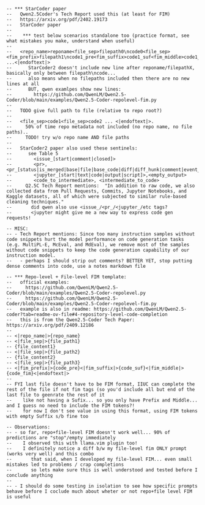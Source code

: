     -- *** StarCoder paper
    --   Qwen2.5Coder's Tech Report used this (at least for FIM)
    --   https://arxiv.org/pdf/2402.19173
    --   StarCoder paper
    --
    --    *** test below scenarios standalone too (practice format, see what mistakes you make, understand when useful)
    --
    --   <repo_name>reponame<file_sep>filepath0\ncode0<file_sep><fim_prefix>filepath1\ncode1_pre<fim_suffix>code1_suf<fim_middle>code1_mid<file_sep> ...<|endoftext|>
    --      StarCoder2 doesn't include new line after reponame/filepathX, basically only between filepath\ncode...
    --      also means when no filepaths included then there are no new lines at all
    --      BUT, qwen examlpes show new lines:
    --        https://github.com/QwenLM/Qwen2.5-Coder/blob/main/examples/Qwen2.5-Coder-repolevel-fim.py
    --
    --   TODO give full path to file (relative to repo root?)
    --
    --   <file_sep>code1<file_sep>code2 ... <|endoftext|>.
    --     50% of time repo metadata not included (no repo name, no file paths)..
    --     TODO! try w/o repo name AND file paths
    --
    --   StarCoder2 paper also used these sentinels:
    --      see Table 5
    --        <issue_[start|comment|closed]>
    --        <pr>,<pr_[status|is_merged|base|file|base_code|diff|diff_hunk|comment|event_id|review|review_state|in_reply_to_review_id|in_reply_to_comment_id|diff_hunk_comment_line]>
    --        <jupyter_[start|text|code|output|script]>,<empty_output>
    --        <code_to_intermediate>, <intermediate_to_code>
    --     Q2.5C Tech Report mentions:  "In addition to raw code, we also collected data from Pull Requests, Commits, Jupyter Notebooks, and Kaggle datasets, all of which were subjected to similar rule-based cleaning techniques."
    --       did qwen also use <issue_/<pr_/<jupyter_/etc tags?
    --       <jupyter might give me a new way to express code gen requests!

    -- MISC:
    -- - Tech Report mentions: Since too many instruction samples without code snippets hurt the model performance on code generation tasks (e.g. MultiPL-E, McEval, and MdEval), we remove most of the samples without code snippets to keep the code generation capability of our instruction model.
    --   - perhaps I should strip out comments? BETTER YET, stop putting dense comments into code, use a notes markdown file

    -- *** Repo-level + File-level FIM template:
    --   official examples:
    --     https://github.com/QwenLM/Qwen2.5-Coder/blob/main/examples/Qwen2.5-Coder-repolevel.py
    --     https://github.com/QwenLM/Qwen2.5-Coder/blob/main/examples/Qwen2.5-Coder-repolevel-fim.py
    --   example is also in readme: https://github.com/QwenLM/Qwen2.5-coder?tab=readme-ov-file#4-repository-level-code-completion
    --   this is from the Qwen2.5-Coder Tech Paper: https://arxiv.org/pdf/2409.12186
    --
    -- <|repo_name|>{repo_name}
    -- <|file_sep|>{file_path1}
    -- {file_content1}
    -- <|file_sep|>{file_path2}
    -- {file_content2}
    -- <|file_sep|>{file_path3}
    -- <|fim_prefix|>{code_pre}<|fim_suffix|>{code_suf}<|fim_middle|>{code_fim}<|endoftext|>
    --
    -- FYI last file doesn't have to be FIM format, IIUC can complete the rest of the file if not fim tags (so you'd include all but end of the last file to geenrate the rest of it
    --    like not having a Sufix... so you only have Prefix and Middle... and I guess no need to include the FIM tokens?!
    --    for now I don't see value in using this format, using FIM tokens with empty Suffix s/b fine too

    -- Observations:
    -- - so far, repo+file-level FIM doesn't work well... 90% of predictions are "stop"/empty immediately
    --    I observed this with llama.vim plugin too!
    --    I definitely notice a diff b/w my file-level fim ONLY prompt (works very well) and this combo
    --       that said, when I developed my file-level FIM... even small mistakes led to problems / crap completions
    --       so lets make sure this is well understood and tested before I conclude anything
    --
    -- - I should do some testing in isolation to see how specific prompts behave before I coclude much about wheter or not repo+file level FIM is useful

